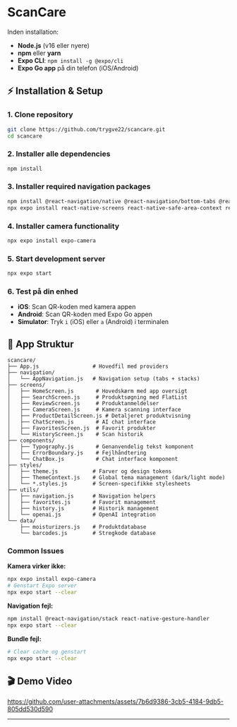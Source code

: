 # ScanCare 



Inden installation:

- **Node.js** (v16 eller nyere)
- **npm** eller **yarn**
- **Expo CLI**: `npm install -g @expo/cli`
- **Expo Go app** på din telefon (iOS/Android)

## ⚡ Installation & Setup

### 1. Clone repository
```bash
git clone https://github.com/trygve22/scancare.git
cd scancare
```

### 2. Installer alle dependencies
```bash
npm install
```

### 3. Installer required navigation packages
```bash
npm install @react-navigation/native @react-navigation/bottom-tabs @react-navigation/stack
npx expo install react-native-screens react-native-safe-area-context react-native-gesture-handler
```

### 4. Installer camera functionality
```bash
npx expo install expo-camera
```

### 5. Start development server
```bash
npx expo start
```

### 6. Test på din enhed
- **iOS**: Scan QR-koden med kamera appen
- **Android**: Scan QR-koden med Expo Go appen
- **Simulator**: Tryk `i` (iOS) eller `a` (Android) i terminalen

## 📱 App Struktur

```
scancare/
├── App.js                 # Hovedfil med providers
├── navigation/
│   └── AppNavigation.js   # Navigation setup (tabs + stacks)
├── screens/
│   ├── HomeScreen.js       # Hovedskærm med app oversigt
│   ├── SearchScreen.js     # Produktsøgning med FlatList
│   ├── ReviewScreen.js     # Produktanmeldelser
│   ├── CameraScreen.js     # Kamera scanning interface
│   ├── ProductDetailScreen.js # Detaljeret produktvisning
│   ├── ChatScreen.js       # AI chat interface
│   ├── FavoritesScreen.js  # Favorit produkter
│   └── HistoryScreen.js    # Scan historik
├── components/
│   ├── Typography.js       # Genanvendelig tekst komponent
│   ├── ErrorBoundary.js    # Fejlhåndtering
│   └── ChatBox.js          # Chat interface komponent
├── styles/
│   ├── theme.js           # Farver og design tokens
│   ├── ThemeContext.js    # Global tema management (dark/light mode)
│   └── *.styles.js        # Screen-specifikke stylesheets
├── utils/
│   ├── navigation.js      # Navigation helpers
│   ├── favorites.js       # Favorit management
│   ├── history.js         # Historik management
│   └── openai.js          # OpenAI integration
└── data/
    ├── moisturizers.js    # Produktdatabase
    └── barcodes.js        # Stregkode database
```


### Common Issues

**Kamera virker ikke:**
```bash
npx expo install expo-camera
# Genstart Expo server
npx expo start --clear
```

**Navigation fejl:**
```bash
npm install @react-navigation/stack react-native-gesture-handler
npx expo start --clear
```

**Bundle fejl:**
```bash
# Clear cache og genstart
npx expo start --clear
```



## 🎬 Demo Video




https://github.com/user-attachments/assets/7b6d9386-3cb5-4184-9db5-805dd530d590


---




